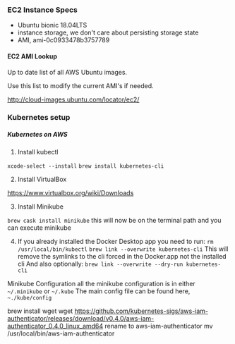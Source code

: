 ### EC2 Instance Specs
- Ubuntu bionic 18.04LTS
- instance storage, we don't care about persisting storage state
- AMI, ami-0c0933478b3757789

#### EC2 AMI Lookup
Up to date list of all AWS Ubuntu images. 

Use this list to modify the current AMI's if needed.

http://cloud-images.ubuntu.com/locator/ec2/

### Kubernetes setup

##### Kubernetes on AWS

1. Install kubectl

`xcode-select --install`
`brew install kubernetes-cli`

2. Install VirtualBox


https://www.virtualbox.org/wiki/Downloads

3. Install Minikube

`brew cask install minikube`
this will now be on the terminal path and you can execute minikube


4. If you already installed the Docker Desktop app you need to run:
`rm /usr/local/bin/kubectl`
`brew link --overwrite kubernetes-cli`
This will remove the symlinks to the cli forced in the Docker.app not the installed cli
And also optionally:
`brew link --overwrite --dry-run kubernetes-cli`

Minikube Configuration
all the minikube configuration is in either` ~/.minikube` or `~/.kube` 
The main config file can be found here, `~./kube/config`


brew install wget
wget https://github.com/kubernetes-sigs/aws-iam-authenticator/releases/download/v0.4.0/aws-iam-authenticator_0.4.0_linux_amd64
rename to aws-iam-authenticator
mv /usr/local/bin/aws-iam-authenticator
